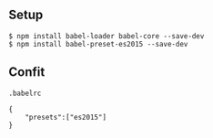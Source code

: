 ## Setup
    $ npm install babel-loader babel-core --save-dev
    $ npm install babel-preset-es2015 --save-dev

## Confit
    .babelrc

    {
        "presets":["es2015"]
    }